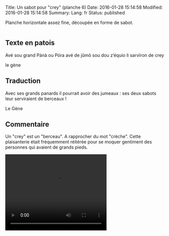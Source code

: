 Title: Un sabot pour "crey" (planche 6)
Date: 2016-01-28 15:14:58
Modified: 2016-01-28 15:14:58
Summary: 
Lang: fr
Status: published

Planche horizontale assez fine, découpée en forme de sabot.

<figure class="image-block" style="float: center;">
  <img alt="" src="{static}/images/planche_6.png">
  <figcaption style="max-width: 685px"></figcaption>
</figure>


## Texte en patois
Avé sou grand Pánà ou Póra avé de jûmô sou dou z’équio li sarvïron de crey

le gène

## Traduction
Avec ses grands panards il pourrait avoir des jumeaux : ses deux sabots leur serviraient de berceaux !

Le Gène

## Commentaire
Un "crey" est un "berceau". A rapprocher du mot "crèche".
Cette plaisanterie était fréquemment réitérée pour se moquer gentiment des personnes qui avaient de grands pieds.




<video width="320" height="240" controls>
  <source src="https://d1njpgd0ygatdn.cloudfront.net/video_6.mp4" type="video/mp4">
</video>

